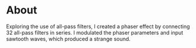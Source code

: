 # About

Exploring the use of all-pass filters, I created a phaser effect by connecting 32 all-pass filters in series. I modulated the phaser parameters and input sawtooth waves, which produced a strange sound.
